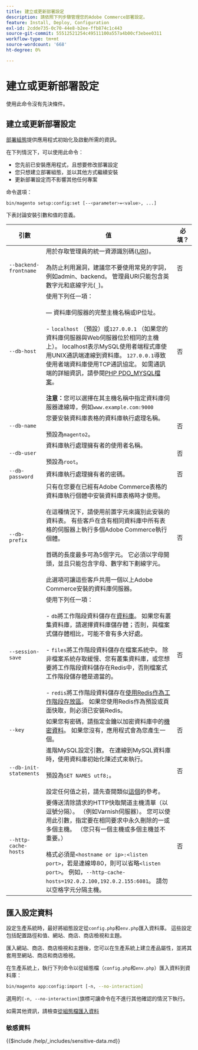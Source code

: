 ```yaml
---
title: 建立或更新部署設定
description: 請依照下列步驟管理您的Adobe Commerce部署設定。
feature: Install, Deploy, Configuration
exl-id: 2cdde735-0c70-44e8-b2ee-ffb874c1c443
source-git-commit: 55512521254c49511100a557a4b00cf3ebee0311
workflow-type: tm+mt
source-wordcount: '668'
ht-degree: 0%

---
```


# 建立或更新部署設定

使用此命令沒有先決條件。

## 建立或更新部署設定

[部署組態](../../configuration/reference/deployment-files.md)提供應用程式初始化及啟動所需的資訊。

在下列情況下，可以使用此命令：

* 您先前已安裝應用程式，且想要修改部署設定
* 您只想建立部署組態，並以其他方式繼續安裝
* 更新部署設定而不影響其他任何專案

命令選項：

```bash
bin/magento setup:config:set [--<parameter>=<value>, ...]
```

下表討論安裝引數和值的意義。

| 引數 | 值 | 必填？ |
|--- |--- |--- |
| `--backend-frontname` | 用於存取管理員的統一資源識別碼([URI](https://www.w3.org/Protocols/rfc2616/rfc2616-sec3.html#sec3.2))。<br><br>為防止利用漏洞，建議您不要使用常見的字詞，例如admin、backend。 管理員URI只能包含英數字元和底線字元(`_`)。 | 否 |
| `--db-host` | 使用下列任一項：<br><br> — 資料庫伺服器的完整主機名稱或IP位址。<br><br>- `localhost` （預設）或`127.0.0.1` （如果您的資料庫伺服器與Web伺服器位於相同的主機上）。 localhost表示MySQL使用者端程式庫使用UNIX通訊端連線到資料庫。 `127.0.0.1`導致使用者端資料庫使用TCP通訊協定。 如需通訊端的詳細資訊，請參閱[PHP PDO_MYSQL檔案](https://www.php.net/manual/en/ref.pdo-mysql.php)。<br><br>**注意：**&#x200B;您可以選擇在其主機名稱中指定資料庫伺服器連線埠，例如`www.example.com:9000` | 否 |
| `--db-name` | 您要安裝資料庫表格的資料庫執行處理名稱。<br><br>預設為`magento2`。 | 否 |
| `--db-user` | 資料庫執行處理擁有者的使用者名稱。<br><br>預設為`root`。 | 否 |
| `--db-password` | 資料庫執行處理擁有者的密碼。 | 否 |
| `--db-prefix` | 只有在您要在已經有Adobe Commerce表格的資料庫執行個體中安裝資料庫表格時才使用。<br><br>在這種情況下，請使用前置字元來識別此安裝的資料表。 有些客戶在含有相同資料庫中所有表格的伺服器上執行多個Adobe Commerce執行個體。<br><br>首碼的長度最多可為5個字元。 它必須以字母開頭，並且只能包含字母、數字和下劃線字元。<br><br>此選項可讓這些客戶共用一個以上Adobe Commerce安裝的資料庫伺服器。 | 否 |
| `--session-save` | 使用下列任一項： <br><br>- `db`將工作階段資料儲存在[資料庫](https://developer.adobe.com/commerce/php/development/cache/partial/database-caching/)。 如果您有叢集資料庫，請選擇資料庫儲存體；否則，與檔案式儲存體相比，可能不會有多大好處。<br><br>- `files`將工作階段資料儲存在檔案系統中。 除非檔案系統存取緩慢、您有叢集資料庫，或您想要將工作階段資料儲存在Redis中，否則檔案式工作階段儲存體是適當的。<br><br>- `redis`將工作階段資料儲存在[使用Redis作為工作階段存放區](../../configuration/cache/config-redis.md)。 如果您使用Redis作為預設或頁面快取，則必須已安裝Redis。 | 否 |
| `--key` | 如果您有密碼，請指定金鑰以加密資料庫中的[機密資料](#sensitive-data)。 如果您沒有，應用程式會為您產生一個。 | 否 |
| `--db-init-statements` | 進階MySQL設定引數。 在連線到MySQL資料庫時，使用資料庫初始化陳述式來執行。<br><br>預設為`SET NAMES utf8;`。<br><br>設定任何值之前，請先查閱類似[這個](https://dev.mysql.com/doc/refman/5.6/en/server-options.html)的參考。 | 否 |
| `--http-cache-hosts` | 要傳送清除請求的HTTP快取閘道主機清單（以逗號分隔）。 （例如Varnish伺服器）。 您可以使用此引數，指定要在相同要求中永久刪除的一或多個主機。 （您只有一個主機或多個主機並不重要。）<br><br>格式必須是`<hostname or ip>:<listen port>`，若是連線埠80，則可以省略`<listen port>`。 例如，`--http-cache-hosts=192.0.2.100,192.0.2.155:6081`。 請勿以空格字元分隔主機。 | 否 |

## 匯入設定資料

設定生產系統時，最好將組態設定從`config.php`和`env.php`匯入資料庫。
這些設定包括配置路徑和值、網站、商店、商店檢視和主題。

匯入網站、商店、商店檢視和主題後，您可以在生產系統上建立產品屬性，並將其套用至網站、商店和商店檢視。

在生產系統上，執行下列命令以從組態檔（`config.php`和`env.php`）匯入資料到資料庫：

```bash
bin/magento app:config:import [-n, --no-interaction]
```

選用的`[-n, --no-interaction]`旗標可讓命令在不進行其他確認的情況下執行。

如需其他資訊，請檢查[從組態檔匯入資料](../../configuration/cli/import-configuration.md)

### 敏感資料

{{$include /help/_includes/sensitive-data.md}}

<!-- Last updated from includes: 2024-04-16 09:42:31 -->
